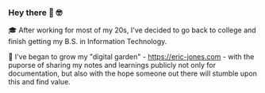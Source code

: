 ### Hey there 👋 🤓

🎓 After working for most of my 20s, I've decided to go back to college and finish getting my B.S. in Information Technology. 

🌱 I've began to grow my "digital garden" - https://eric-jones.com - with the puporse of sharing my notes and learnings publicly not only for documentation, but also with the hope someone out there will stumble upon this and find value. 

